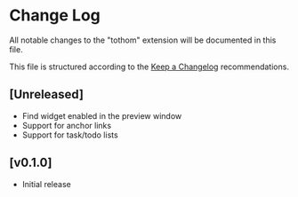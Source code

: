 # Change Log

All notable changes to the "tothom" extension will be documented in this file.

This file is structured according to the [Keep a Changelog](http://keepachangelog.com/) recommendations.

## [Unreleased]

- Find widget enabled in the preview window
- Support for anchor links
- Support for task/todo lists

## [v0.1.0]

- Initial release
